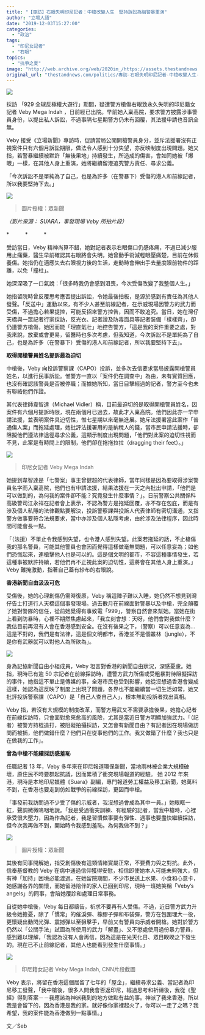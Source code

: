 ```yaml
---
title: "【專訪】右眼失明印尼記者：中槍改變人生　堅持訴訟為阻警暴重演"
author: "立場人語"
date: "2019-12-03T15:27:00"
categories:
  - "政治"
tags:
  - "印尼女記者"
  - "右眼"
topics:
  - "抗爭之夏"
image: "http://web.archive.org/web/2020im_/https://assets.thestandnews.com/media/photos/Untitled-1-10_6T3sh_kyFVU7p.png"
original_url: "thestandnews.com/politics/專訪-右眼失明印尼記者-中槍改變人生-堅持訴訟為阻警暴重演"
---
```

![](http://web.archive.org/web/2020im_/https://assets.thestandnews.com/media/photos/Untitled-1-10_6T3sh_kyFVU7p.png)

採訪 「929 全球反極權大遊行」期間，疑遭警方槍傷右眼致永久失明的印尼籍女記者 Veby Mega Indah ，日前經已出院。早前她入稟高院，要求警方披露涉事警員身份，以提出私人訴訟，不過事隔七星期警方仍未有回覆，其法援申請也音訊全無。

Veby 接受《立場新聞》專訪時，促請當局公開開槍警員身分，並斥法援署沒有正視案件只有六個月訴訟期限，做法令人感到十分失望，亦反映制度出現問題。她又指，若警暴繼續被默許「無後果地」持續發生，所造成的傷害，會如同她被「爆眼」一樣，在其他人身上重演，她將繼續留港追究警方責任、尋求公義。

「今次訴訟不是單純為了自己，也是為許多（在警暴下）受傷的港人和前線記者，所以我要堅持下去。」

![](http://web.archive.org/web/2020im_/https://assets.thestandnews.com/media/photos/71276508_959345674408842_6883204666918699008_o_02MyA.png)
> 圖片授權：眾新聞

_（影片來源： SUARA，事發現場 Veby 所拍片段）_

\*　　　\*　　　\*

受訪當日，Veby 精神尚算不錯，她對記者表示右眼傷口仍感疼痛，不過已減少服用止痛藥，醫生早前確認其右眼將會失明，她曾動手術減輕眼壓痛楚，目前在休假養傷。她指仍在適應失去右眼視力後的生活，走動時會伸出手去量度眼前物件的距離，以免「撞柱」。

她深深吸了一口氣說：「很多時我仍會感到沮喪，今次受傷改變了我整個人生。」

她指留院時曾反覆思考應否提出訴訟，令她最後拍板，是源於感到有責任為其他人發聲。「反送中」運動以來，有不少人甚至前線記者，在示威現場因警方的武力而受傷，不過擔心若果提控，可能反招來警方控告，因而不敢追究。當日，她在灣仔天橋與一眾記者行家採訪，反光衣、記者證及防毒面具等記者裝備「樣樣齊」，卻仍遭警方槍傷，她因而能「理直氣壯」地控告警方，「這是我的案件重要之處，對我來說，放棄或會更易，留醫時也多次考慮，但我知道，今次訴訟不是單純為了自己，也是為許多（在警暴下）受傷的港人和前線記者，所以我要堅持下去」。

**取得開槍警員姓名提訴最為迫切**

中槍後，Veby 向投訴警察課（CAPO）投訴，並多次去信要求當局披露開槍警員姓名，以進行民事訴訟。惟警方一直以「案件仍在調查中」為由，未有實質回應，也沒有確認該警員是否被停職；而據她所知，當日目擊經過的記者，警方至今也未有聯絡他們作證。

其代表律師韋智達（Michael Vidler）稱，目前最迫切的是取得開槍警員姓名，因案件有六個月提訴時限，現在兩個月已過去，故此才入稟高院。他們因此亦一早申請法援，並表明案件具迫切性，惟七星期以來毫無進展。她斥法援署當此案作「普通傷人案」而拖延處理，她批評法援署用的是納稅人的錢，當市民申請法援時，卻阻擬他們遵法律途徑尋求公義，這顯示制度出現問題，「他們對此案的迫切性視而不見，此案是有時間上的限制，他們卻在拖拖拉拉（dragging their feet）。」

![](http://web.archive.org/web/2020im_/https://assets.thestandnews.com/media/photos/77338569_10218797761767550_7530731283836567552_o_AtvEr_0VjHR8h.png)
> 印尼女記者 Veby Mega Indah

她提到韋智達是「七警案」事主曾健超的代表律師，當年同樣是因為要取得涉案警員名字而入稟高院，他們也有申請法援，結果法援在一天之內批出申請，「他們是可以做到的，為何我的案件卻不能？究竟發生什麼事情？」。日前警察公共關係科高級警司江永祥在記者會上表示，不認為警方是拖延回覆，亦不存在包庇，而是有涉及個人私隱的法律觀點要解決，投訴警察課與投訴人代表律師有密切溝通，又指警方做事要符合法規要求，當中亦涉及個人私隱考慮，由於涉及法律程序，因此時間可能會長一點。

「（法援）不單止令我感到失望，也令港人感到失望。此案若拖延的話，不止槍傷我的那名警員，可能其他警員也會因而覺得這樣做毫無問題，可以任意妄為；如他們恐慌起來，連槍擊他人也是可以的。這是個文明的都市，不容這種事情發生，若這種事被默許持續，若他們再不正視此案的迫切性，這將會在其他人身上重演。」Veby 難掩激動，指著自己蓋有紗布的右眼說。

**香港新聞自由汲汲可危**

受傷後，她的心理創傷仍需時復原，Veby 稱這陣子難以入睡，她仍然不想見到灣仔告士打道行人天橋這個事發現場。過去數月在前線面對警暴以及中槍，完全顛覆了她對警隊的信任，從前她覺得有事致電「999」，警察自然會來幫她。當她在街上看到防暴時，心裡不期然焦慮起來，「我立刻會想：天呀，他們會對我做什麼？我估目前再沒有人會在香港感到安全。在沒有後果之下，（警察）可以任意妄為...這是不對的，我們是有法律，這是個文明都市，香港並不是個叢林（jungle），不是你有武器就可以對他人為所欲為」。

![](http://web.archive.org/web/2020im_/https://assets.thestandnews.com/media/photos/78481152_10218797760687523_4765995500358860800_o_kN2T3_S2DgRyX.png)

身為記協新聞自由小組成員，Veby 坦言對香港的新聞自由狀況，深感憂慮。她指，現時已有逾 50 宗記者在前線採訪時，遭警方武力所傷或受粗暴對待阻擬採訪的事件，她指這不單止是傳媒的事，全港市民也受到影響，她從沒想過香港會變成這樣，她認為這反映了制度上出現了問題，各界也不能繼續當一切生活如常，她又批評投訴警察課（CAPO）是「自己人查自己人」，根本無助投訴者找出真相。

Veby 指，若沒有大規模的制度改革，而警方用武又不需要承擔後果，她擔心記者在前線採訪時，只會面對愈來愈高的風險，尤其是當近日警方明顯加強武力。「（記者）被警方持棍追打，被阻礙拍攝採訪，又怎會有新聞自由？有記者因在現場做訪問而被捕，他們做錯什麼？他們只在從事他們的工作。我又做錯了什麼？我也只是在做我的工作」。

**曾為中槍不能續採訪感羞恥**

任職記者 13 年，Veby 多年來在印尼報道環保新聞，當地雨林被企業大規模破壞，原住民不時要群起抗議，因而累積了衝突現場報道的經驗。 她 2012 年來港，現時是本地印尼媒體《Suara》副編，專門報道勞工權益及移工新聞，她萬料不到，在香港也要走到仿如戰爭的前線採訪，更因而中槍。

「事發前我訪問過不少受了傷的示威者，我沒想過會成為其中一員。」她眼眶一紅，聲調微微嗚咽地說。「我是受過衝突訓練、有經驗的記者，當我中槍時，心裡承受很大壓力，因為作為記者，我是習慣做事要有彈性、遇事也要盡快繼續採訪，但今次我再做不到，開始時令我感到羞恥。為何我做不到？」

![](http://web.archive.org/web/2020im_/https://assets.thestandnews.com/media/photos/70719332_959345661075510_7300639165551476736_o_uG1SM.jpg)
> 圖片授權：眾新聞

其後有同事開解她，指受創傷後有這類情緒實屬正常，不要費力與之對抗。此外，信奉基督教的 Veby 在病中通過信仰獲得安慰，相信即使她本人可能未夠強大，但有神「加持」困境必能渡過。在她留院期間，不少市民送上水果、小食和心意卡，她感謝各界的關懷，而她留港陪伴的家人已回到印尼，現時一班她笑稱「Veby’s angels」的同事，會陪她覆診和處理日常事務。

自從她中槍後，Veby 每日都禱告，祈求不要再有人受傷。不過，近日警方武力升級令她擔憂，除了「慣常」的催淚彈、橡膠子彈和布袋彈，警方在包圍理大一役，更懷疑出動閃光彈、震撼彈以至狙擊手，早前又有警員向示威者開槍。她對於警方仍然以「公關手法」試圖為所使用的武力「解畫」、又不懲處使用過份暴力警員，感到難以理解，「我認為沒有人會再信，因為這是在光天化日、眾目睽睽之下發生的。現在已不止前線記者，其他人也能看到發生什麼事情。」

![](http://web.archive.org/web/2020im_/https://assets.thestandnews.com/media/photos/20191106-05_4Zvc4_b6uNFSI.png)
> 印尼籍女記者 Veby Mega Indah, CNN片段截圖

Veby 表示，將留在香港這個居留了七年的「屋企」，繼續尋求公義、當記者為印尼移工發聲，「我中槍後，很多人問我會否返印尼，經過思考和祈禱後，我從《聖經》得到答案－－我應該為神派我到的地方做點有益的事。神派了我來香港，所以我是會留下的，因為香港是我的家。就好像你家裡起火了，你可以一走了之嗎？我希望，我的案件能為香港做到一點事情。」

文／Seb